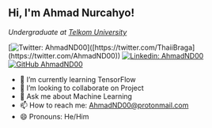 <h2> Hi, I'm Ahmad Nurcahyo!</h2>
<p><em>Undergraduate at <a href="https://soc.telkomuniversity.ac.id/">Telkom University</a>
</em></p>

[![Twitter: AhmadND00]([https://img.shields.io/twitter/follow/AhmadND00?style=social](https://img.shields.io/twitter/follow/AhmadND00?style=social))]([https://twitter.com/ThaiiBraga](https://twitter.com/AhmadND00))
[![Linkedin: AhmadND00](https://img.shields.io/badge/-ahmadnd00-blue?style=flat-square&logo=Linkedin&logoColor=white&link=https://www.linkedin.com/in/ahmadnd00/)]([https://www.linkedin.com/in/thaianebraga/](https://www.linkedin.com/in/ahmadnd00/))
[![GitHub AhmadND00](https://img.shields.io/github/followers/AhmadND00?label=follow&style=social)](https://github.com/AhmadND00)

- 🌱 I’m currently learning TensorFlow
- 👯 I’m looking to collaborate on Project
- 💬 Ask me about Machine Learning
- 📫 How to reach me: AhmadND00@protonmail.com
- 😄 Pronouns: He/Him

